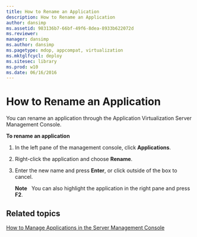 ```yaml
---
title: How to Rename an Application
description: How to Rename an Application
author: dansimp
ms.assetid: 983136b7-66bf-49f6-8dea-8933b622072d
ms.reviewer: 
manager: dansimp
ms.author: dansimp
ms.pagetype: mdop, appcompat, virtualization
ms.mktglfcycl: deploy
ms.sitesec: library
ms.prod: w10
ms.date: 06/16/2016
---
```



# How to Rename an Application


You can rename an application through the Application Virtualization Server Management Console.

**To rename an application**

1.  In the left pane of the management console, click **Applications**.

2.  Right-click the application and choose **Rename**.

3.  Enter the new name and press **Enter**, or click outside of the box to cancel.

    **Note**  
    You can also highlight the application in the right pane and press **F2**.

     

## Related topics


[How to Manage Applications in the Server Management Console](how-to-manage-applications-in-the-server-management-console.md)

 

 





